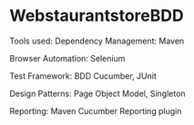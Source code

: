 # WebstaurantstoreBDD
Tools used:
Dependency Management: Maven

Browser Automation: Selenium

Test Framework: BDD Cucumber, JUnit

Design Patterns: Page Object Model, Singleton

Reporting: Maven Cucumber Reporting plugin
